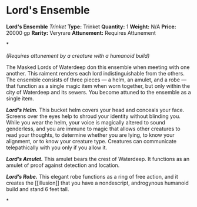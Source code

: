 # Lord's Ensemble

**Lord's Ensemble**
_Trinket_
**Type:** Trinket
**Quantity:** 1
**Weight:** N/A
**Price:** 20000 gp
**Rarity:** Veryrare
**Attunement:** Requires Attunement

*<div class="item-attunement"><i>(Requires attunement by a creature with a humanoid build)</i><p>The Masked Lords of Waterdeep don this ensemble when meeting with one another. This raiment renders each lord indistinguishable from the others. The ensemble consists of three pieces — a helm, an amulet, and a robe — that function as a single magic item when worn together, but only within the city of Waterdeep and its sewers. You become attuned to the ensemble as a single item.

***Lord’s Helm.*** This bucket helm covers your head and conceals your face. Screens over the eyes help to shroud your identity without blinding you. While you wear the helm, your voice is magically altered to sound genderless, and you are immune to magic that allows other creatures to read your thoughts, to determine whether you are lying, to know your alignment, or to know your creature type. Creatures can communicate telepathically with you only if you allow it.

***Lord’s Amulet.*** This amulet bears the crest of Waterdeep. It functions as an amulet of proof against detection and location.

***Lord’s Robe.*** This elegant robe functions as a ring of free action, and it creates the [[illusion]] that you have a nondescript, androgynous humanoid build and stand 6 feet tall.</p>*